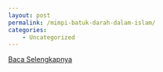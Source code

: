 ```yaml
---
layout: post
permalink: /mimpi-batuk-darah-dalam-islam/
categories:
    - Uncategorized
---
```


[Baca Selengkapnya](/08)